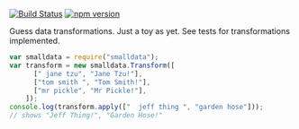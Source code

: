 [![Build Status](https://travis-ci.org/paulfitz/smalldata.svg?branch=master)](https://travis-ci.org/paulfitz/smalldata)
[![npm version](https://badge.fury.io/js/smalldata.svg)](https://badge.fury.io/js/smalldata)

Guess data transformations.  Just a toy as yet.  See tests for transformations implemented.

```typescript
var smalldata = require("smalldata");
var transform = new smalldata.Transform([
      [" jane tzu", "Jane Tzu!"],
      ["tom smith ", "Tom Smith!"],
      ["mr pickle", "Mr Pickle!"],
    ]);
console.log(transform.apply(["  jeff thing ", "garden hose"]));
// shows "Jeff Thing!", "Garden Hose!"
```
